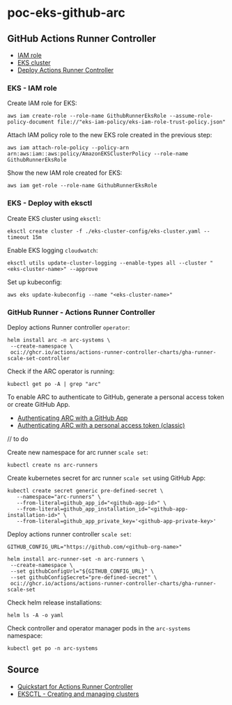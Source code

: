 # poc-eks-github-arc

## GitHub Actions Runner Controller

<!-- TOC -->

- [IAM role](#eks---iam-role)
- [EKS cluster](#eks---deploy-with-eksctl)
- [Deploy Actions Runner Controller](#github-runner---actions-runner-controller)

### EKS - IAM role

Create IAM role for EKS:
```shell
aws iam create-role --role-name GithubRunnerEksRole --assume-role-policy-document file://"eks-iam-policy/eks-iam-role-trust-policy.json"
```

Attach IAM policy role to the new EKS role created in the previous step:
```shell
aws iam attach-role-policy --policy-arn arn:aws:iam::aws:policy/AmazonEKSClusterPolicy --role-name GithubRunnerEksRole
```

Show the new IAM role created for EKS:
```shell
aws iam get-role --role-name GithubRunnerEksRole
```

### EKS - Deploy with eksctl

Create EKS cluster using `eksctl`:
```shell
eksctl create cluster -f ./eks-cluster-config/eks-cluster.yaml --timeout 15m
```

Enable EKS logging `cloudwatch`:
```shell
eksctl utils update-cluster-logging --enable-types all --cluster "<eks-cluster-name>" --approve
```

Set up kubeconfig:
```shell
aws eks update-kubeconfig --name "<eks-cluster-name>"
```

### GitHub Runner - Actions Runner Controller

Deploy actions Runner controller `operator`:
```shell
helm install arc -n arc-systems \
 --create-namespace \
 oci://ghcr.io/actions/actions-runner-controller-charts/gha-runner-scale-set-controller
```

Check if the ARC operator is running:
```shell
kubectl get po -A | grep "arc"
```

To enable ARC to authenticate to GitHub, generate a personal access token or create GitHub App.

- [Authenticating ARC with a GitHub App](https://docs.github.com/en/actions/hosting-your-own-runners/managing-self-hosted-runners-with-actions-runner-controller/authenticating-to-the-github-api#authenticating-arc-with-a-github-app)
- [Authenticating ARC with a personal access token (classic)](https://docs.github.com/en/actions/hosting-your-own-runners/managing-self-hosted-runners-with-actions-runner-controller/authenticating-to-the-github-api#authenticating-arc-with-a-personal-access-token-classic)

// to do

Create new namespace for arc runner `scale set`:
```shell
kubectl create ns arc-runners
```

Create kubernetes secret for arc runner `scale set` using GitHub App:
```shell
kubectl create secret generic pre-defined-secret \
   --namespace="arc-runners" \
   --from-literal=github_app_id="<github-app-id>" \
   --from-literal=github_app_installation_id="<github-app-installation-id>" \
   --from-literal=github_app_private_key='<github-app-private-key>'
```

Deploy actions runner controller `scale set`:
```shell
GITHUB_CONFIG_URL="https://github.com/<github-org-name>"

helm install arc-runner-set -n arc-runners \
 --create-namespace \
 --set githubConfigUrl="${GITHUB_CONFIG_URL}" \
 --set githubConfigSecret="pre-defined-secret" \
 oci://ghcr.io/actions/actions-runner-controller-charts/gha-runner-scale-set
```

Check helm release installations:
```shell
helm ls -A -o yaml
```

Check controller and operator manager pods in the `arc-systems` namespace:
```shell
kubectl get po -n arc-systems
```






## Source

- [Quickstart for Actions Runner Controller](https://docs.github.com/en/actions/hosting-your-own-runners/managing-self-hosted-runners-with-actions-runner-controller/quickstart-for-actions-runner-controller)
- [EKSCTL - Creating and managing clusters](https://eksctl.io/usage/creating-and-managing-clusters/)

